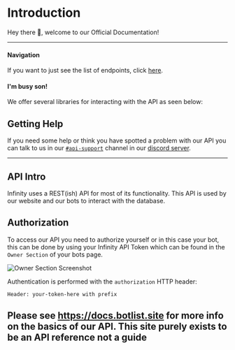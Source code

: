 # Introduction

Hey there 👋, welcome to our Official Documentation!

---

#### Navigation

If you want to just see the list of endpoints, click [here](#operations-top).

#### I'm busy son!

We offer several libraries for interacting with the API as seen below:

## Getting Help

If you need some help or think you have spotted a problem with our API you can talk to us in our 
[`#api-support`](https://discord.com/channels/758641373074423808/826363644295643136) channel in our [discord server](https://infinitybotlist.com/discord).

---

## API Intro

Infinity uses a REST(ish) API for most of its functionality. This API is used by our website and our bots to interact with the database.

## Authorization

To access our API you need to authorize yourself or in this case your bot, this can be done by using your Infinity API Token which can be found in the `Owner Section` of your bots page.

![Owner Section Screenshot](https://media.discordapp.net/attachments/832011830238248961/871632845821591562/image0.png)

Authentication is performed with the `authorization` HTTP header:

```
Header: your-token-here with prefix
```

## Please see https://docs.botlist.site for more info on the basics of our API. This site purely exists to be an API reference not a guide

